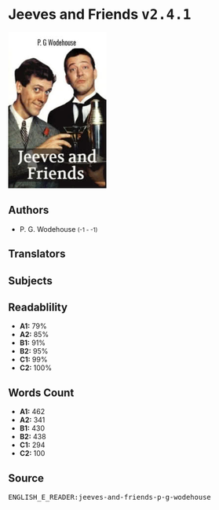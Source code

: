 # Jeeves and Friends <kbd>v2.4.1</kbd>

![](./cover.medium.jpg "")

## Authors


 - P. G. Wodehouse <small>(-1 - -1)</small>

## Translators



## Subjects



## Readablility


 - **A1:** 79%
 - **A2:** 85%
 - **B1:** 91%
 - **B2:** 95%
 - **C1:** 99%
 - **C2:** 100%

## Words Count


 - **A1:** 462
 - **A2:** 341
 - **B1:** 430
 - **B2:** 438
 - **C1:** 294
 - **C2:** 100

## Source


<kbd>ENGLISH_E_READER:jeeves-and-friends-p-g-wodehouse</kbd>
